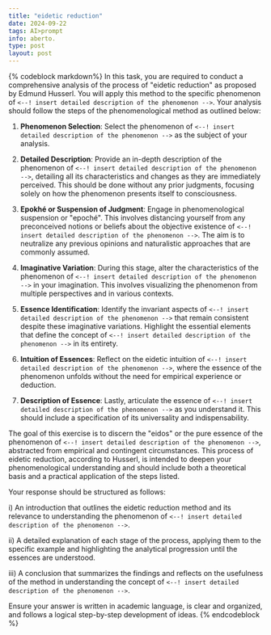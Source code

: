 ```yaml
---
title: "eidetic reduction"
date: 2024-09-22
tags: AI>prompt
info: aberto.
type: post
layout: post
---
```


{% codeblock markdown%}
In this task, you are required to conduct a comprehensive analysis of the process of "eidetic reduction" as proposed by Edmund Husserl. You will apply this method to the specific phenomenon of `<--! insert detailed description of the phenomenon -->`. Your analysis should follow the steps of the phenomenological method as outlined below:

1) **Phenomenon Selection**: Select the phenomenon of `<--! insert detailed description of the phenomenon -->` as the subject of your analysis.

2) **Detailed Description**: Provide an in-depth description of the phenomenon of `<--! insert detailed description of the phenomenon -->`, detailing all its characteristics and changes as they are immediately perceived. This should be done without any prior judgments, focusing solely on how the phenomenon presents itself to consciousness.

3) **Epokhé or Suspension of Judgment**: Engage in phenomenological suspension or "epoché". This involves distancing yourself from any preconceived notions or beliefs about the objective existence of `<--! insert detailed description of the phenomenon -->`. The aim is to neutralize any previous opinions and naturalistic approaches that are commonly assumed.

4) **Imaginative Variation**: During this stage, alter the characteristics of the phenomenon of `<--! insert detailed description of the phenomenon -->` in your imagination. This involves visualizing the phenomenon from multiple perspectives and in various contexts.

5) **Essence Identification**: Identify the invariant aspects of `<--! insert detailed description of the phenomenon -->` that remain consistent despite these imaginative variations. Highlight the essential elements that define the concept of `<--! insert detailed description of the phenomenon -->` in its entirety.

6) **Intuition of Essences**: Reflect on the eidetic intuition of `<--! insert detailed description of the phenomenon -->`, where the essence of the phenomenon unfolds without the need for empirical experience or deduction.

7) **Description of Essence**: Lastly, articulate the essence of `<--! insert detailed description of the phenomenon -->` as you understand it. This should include a specification of its universality and indispensability.

The goal of this exercise is to discern the "eidos" or the pure essence of the phenomenon of `<--! insert detailed description of the phenomenon -->`, abstracted from empirical and contingent circumstances. This process of eidetic reduction, according to Husserl, is intended to deepen your phenomenological understanding and should include both a theoretical basis and a practical application of the steps listed.

Your response should be structured as follows:

i) An introduction that outlines the eidetic reduction method and its relevance to understanding the phenomenon of `<--! insert detailed description of the phenomenon -->`.

ii) A detailed explanation of each stage of the process, applying them to the specific example and highlighting the analytical progression until the essences are understood.

iii) A conclusion that summarizes the findings and reflects on the usefulness of the method in understanding the concept of `<--! insert detailed description of the phenomenon -->`.

Ensure your answer is written in academic language, is clear and organized, and follows a logical step-by-step development of ideas.
{% endcodeblock %}
